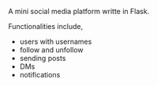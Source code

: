 A mini social media platform writte in Flask.

Functionalities include, 
- users with usernames
- follow and unfollow
- sending posts
- DMs
- notifications 


